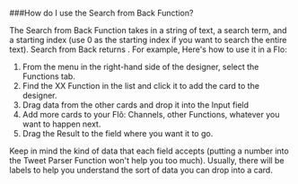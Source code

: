 ###How do I use the Search from Back Function?
<!--Uncertainty about how this works-->

The Search from Back Function takes in a string of text, a search term, and a starting index (use 0 as the starting index if you want to search the entire text). Search from Back returns . For example, Here's how to use it in a Flo:

1. From the menu in the right-hand side of the designer, select the Functions tab.
2. Find the XX Function in the list and click it to add the card to the designer. 
3. Drag data from the other cards and drop it into the Input field
4. Add more cards to your Flõ: Channels, other Functions, whatever you want to happen next. 
5. Drag the Result to the field where you want it to go. 

Keep in mind the kind of data that each field accepts (putting a number into the Tweet Parser Function won't help you too much). Usually, there will be labels to help you understand the sort of data you can drop into a card. 
